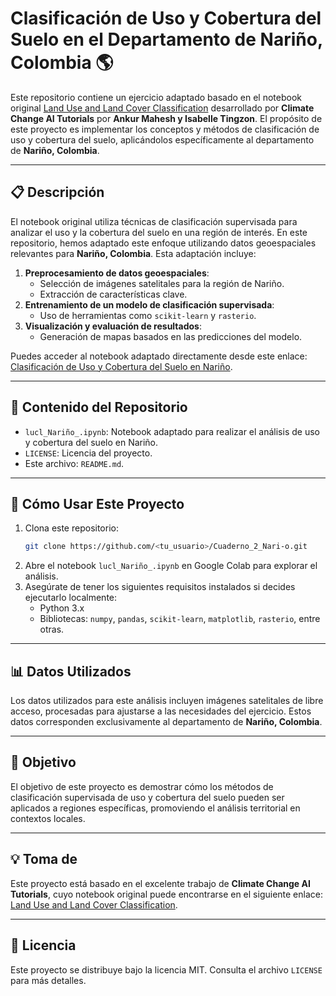 # Clasificación de Uso y Cobertura del Suelo en el Departamento de Nariño, Colombia 🌎

Este repositorio contiene un ejercicio adaptado basado en el notebook original [Land Use and Land Cover Classification](https://colab.research.google.com/github/climatechange-ai-tutorials/lulc-classification/blob/main/land_use_land_cover_part2.ipynb) desarrollado por **Climate Change AI Tutorials** por **Ankur Mahesh y Isabelle Tingzon**. El propósito de este proyecto es implementar los conceptos y métodos de clasificación de uso y cobertura del suelo, aplicándolos específicamente al departamento de **Nariño, Colombia**.

---

## 📋 Descripción

El notebook original utiliza técnicas de clasificación supervisada para analizar el uso y la cobertura del suelo en una región de interés. En este repositorio, hemos adaptado este enfoque utilizando datos geoespaciales relevantes para **Nariño, Colombia**. Esta adaptación incluye:

1. **Preprocesamiento de datos geoespaciales**: 
   - Selección de imágenes satelitales para la región de Nariño.
   - Extracción de características clave.
2. **Entrenamiento de un modelo de clasificación supervisada**:
   - Uso de herramientas como `scikit-learn` y `rasterio`.
3. **Visualización y evaluación de resultados**:
   - Generación de mapas basados en las predicciones del modelo.

Puedes acceder al notebook adaptado directamente desde este enlace:  
[Clasificación de Uso y Cobertura del Suelo en Nariño](https://colab.research.google.com/github/SergioAcuva/Cuaderno_2_Nari-o/blob/main/lucl_Nari%C3%B1o_.ipynb).

---

## 📂 Contenido del Repositorio

- `lucl_Nariño_.ipynb`: Notebook adaptado para realizar el análisis de uso y cobertura del suelo en Nariño.
- `LICENSE`: Licencia del proyecto.
- Este archivo: `README.md`.

---

## 🚀 Cómo Usar Este Proyecto

1. Clona este repositorio:
   ```bash
   git clone https://github.com/<tu_usuario>/Cuaderno_2_Nari-o.git
2. Abre el notebook `lucl_Nariño_.ipynb` en Google Colab para explorar el análisis. 
3. Asegúrate de tener los siguientes requisitos instalados si decides ejecutarlo localmente:
   - Python 3.x
   - Bibliotecas: `numpy`, `pandas`, `scikit-learn`, `matplotlib`, `rasterio`, entre otras.

---

## 📊 Datos Utilizados

Los datos utilizados para este análisis incluyen imágenes satelitales de libre acceso, procesadas para ajustarse a las necesidades del ejercicio. Estos datos corresponden exclusivamente al departamento de **Nariño, Colombia**.

---

## 🎯 Objetivo

El objetivo de este proyecto es demostrar cómo los métodos de clasificación supervisada de uso y cobertura del suelo pueden ser aplicados a regiones específicas, promoviendo el análisis territorial en contextos locales.

---

## 💡 Toma de

Este proyecto está basado en el excelente trabajo de **Climate Change AI Tutorials**, cuyo notebook original puede encontrarse en el siguiente enlace:
[Land Use and Land Cover Classification](https://colab.research.google.com/github/climatechange-ai-tutorials/lulc-classification/blob/main/land_use_land_cover_part2.ipynb).

---

## 📜 Licencia

Este proyecto se distribuye bajo la licencia MIT. Consulta el archivo `LICENSE` para más detalles.
